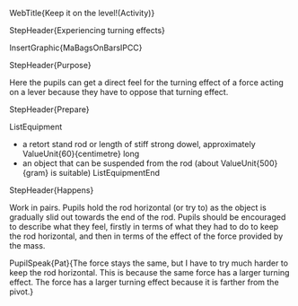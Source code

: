 WebTitle{Keep it on the level!(Activity)}

StepHeader{Experiencing turning effects}

InsertGraphic{MaBagsOnBarsIPCC}

StepHeader{Purpose}

Here the pupils can get a direct feel for the turning effect of a force acting on a lever because they have to oppose that turning effect.

StepHeader{Prepare}

ListEquipment
- a retort stand rod or length of stiff strong dowel, approximately ValueUnit{60}{centimetre} long
- an object that can be suspended from the rod (about ValueUnit{500}{gram} is suitable)
ListEquipmentEnd

StepHeader{Happens}

Work in pairs. Pupils hold the rod horizontal (or try to) as the object is gradually slid out towards the end of the rod. Pupils should be encouraged to describe what they feel, firstly in terms of what they had to do to keep the rod horizontal, and then in terms of the effect of the force provided by the mass.

PupilSpeak{Pat}{The force stays the same, but I have to try much harder to keep the rod horizontal. This is because the same force has a larger turning effect. The force has a larger turning effect because it is farther from the pivot.}

 
 
